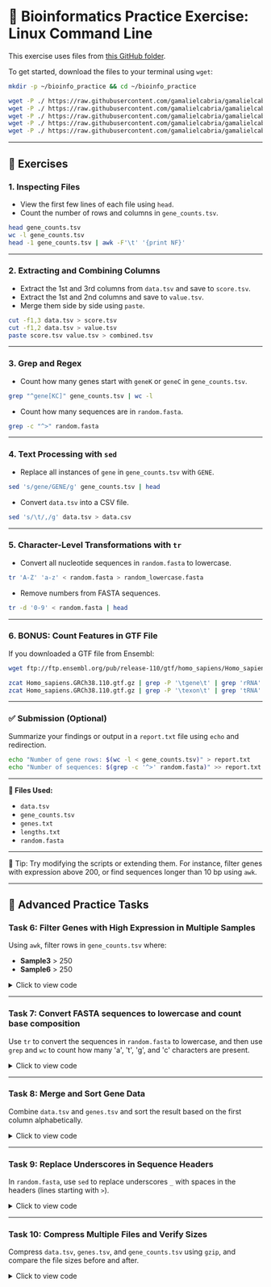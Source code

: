 
# 🧪 Bioinformatics Practice Exercise: Linux Command Line

This exercise uses files from [this GitHub folder](https://github.com/gamalielcabria/gamalielcabria.github.io/tree/main/Intro2Bioinfo/files).

To get started, download the files to your terminal using `wget`:

```bash
mkdir -p ~/bioinfo_practice && cd ~/bioinfo_practice

wget -P ./ https://raw.githubusercontent.com/gamalielcabria/gamalielcabria.github.io/main/Intro2Bioinfo/files/data.tsv
wget -P ./ https://raw.githubusercontent.com/gamalielcabria/gamalielcabria.github.io/main/Intro2Bioinfo/files/gene_counts.tsv
wget -P ./ https://raw.githubusercontent.com/gamalielcabria/gamalielcabria.github.io/main/Intro2Bioinfo/files/genes.txt
wget -P ./ https://raw.githubusercontent.com/gamalielcabria/gamalielcabria.github.io/main/Intro2Bioinfo/files/lengths.txt
wget -P ./ https://raw.githubusercontent.com/gamalielcabria/gamalielcabria.github.io/main/Intro2Bioinfo/files/random.fasta
```

---

## 📝 Exercises

### 1. **Inspecting Files**
- View the first few lines of each file using `head`.
- Count the number of rows and columns in `gene_counts.tsv`.

```bash
head gene_counts.tsv
wc -l gene_counts.tsv
head -1 gene_counts.tsv | awk -F'\t' '{print NF}'
```

---

### 2. **Extracting and Combining Columns**
- Extract the 1st and 3rd columns from `data.tsv` and save to `score.tsv`.
- Extract the 1st and 2nd columns and save to `value.tsv`.
- Merge them side by side using `paste`.

```bash
cut -f1,3 data.tsv > score.tsv
cut -f1,2 data.tsv > value.tsv
paste score.tsv value.tsv > combined.tsv
```

---

### 3. **Grep and Regex**
- Count how many genes start with `geneK` or `geneC` in `gene_counts.tsv`.

```bash
grep "^gene[KC]" gene_counts.tsv | wc -l
```

- Count how many sequences are in `random.fasta`.

```bash
grep -c "^>" random.fasta
```

---

### 4. **Text Processing with `sed`**
- Replace all instances of `gene` in `gene_counts.tsv` with `GENE`.

```bash
sed 's/gene/GENE/g' gene_counts.tsv | head
```

- Convert `data.tsv` into a CSV file.

```bash
sed 's/\t/,/g' data.tsv > data.csv
```

---

### 5. **Character-Level Transformations with `tr`**
- Convert all nucleotide sequences in `random.fasta` to lowercase.

```bash
tr 'A-Z' 'a-z' < random.fasta > random_lowercase.fasta
```

- Remove numbers from FASTA sequences.

```bash
tr -d '0-9' < random.fasta | head
```

---

### 6. **BONUS: Count Features in GTF File**
If you downloaded a GTF file from Ensembl:

```bash
wget ftp://ftp.ensembl.org/pub/release-110/gtf/homo_sapiens/Homo_sapiens.GRCh38.110.gtf.gz

zcat Homo_sapiens.GRCh38.110.gtf.gz | grep -P '\tgene\t' | grep 'rRNA' | wc -l
zcat Homo_sapiens.GRCh38.110.gtf.gz | grep -P '\texon\t' | grep 'tRNA' | wc -l
```

---

### ✅ Submission (Optional)
Summarize your findings or output in a `report.txt` file using `echo` and redirection.

```bash
echo "Number of gene rows: $(wc -l < gene_counts.tsv)" > report.txt
echo "Number of sequences: $(grep -c '^>' random.fasta)" >> report.txt
```

---

**📂 Files Used:**
- `data.tsv`
- `gene_counts.tsv`
- `genes.txt`
- `lengths.txt`
- `random.fasta`

---

📌 Tip: Try modifying the scripts or extending them. For instance, filter genes with expression above 200, or find sequences longer than 10 bp using `awk`.


---

## 🧪 Advanced Practice Tasks

### Task 6: Filter Genes with High Expression in Multiple Samples

Using `awk`, filter rows in `gene_counts.tsv` where:
- **Sample3** > 250
- **Sample6** > 250

<details>
<summary>Click to view code</summary>

<pre><code class="language-bash">
awk '$4 > 250 && $7 > 250' destination/gene_counts.tsv
</code></pre>
</details>

---

### Task 7: Convert FASTA sequences to lowercase and count base composition

Use `tr` to convert the sequences in `random.fasta` to lowercase, and then use `grep` and `wc` to count how many 'a', 't', 'g', and 'c' characters are present.

<details>
<summary>Click to view code</summary>

<pre><code class="language-bash">
tr 'A-Z' 'a-z' < destination/random.fasta | grep -v "^>" | tee seq_lc.txt
grep -o "a" seq_lc.txt | wc -l
grep -o "t" seq_lc.txt | wc -l
grep -o "g" seq_lc.txt | wc -l
grep -o "c" seq_lc.txt | wc -l
</code></pre>
</details>

---

### Task 8: Merge and Sort Gene Data

Combine `data.tsv` and `genes.tsv` and sort the result based on the first column alphabetically.

<details>
<summary>Click to view code</summary>

<pre><code class="language-bash">
cat destination/data.tsv destination/genes.tsv > merged.tsv
sort merged.tsv
</code></pre>
</details>

---

### Task 9: Replace Underscores in Sequence Headers

In `random.fasta`, use `sed` to replace underscores `_` with spaces in the headers (lines starting with `>`).

<details>
<summary>Click to view code</summary>

<pre><code class="language-bash">
sed -E 's/^>([^_]+)_([^_]+)/>\1 \2/' destination/random.fasta | head
</code></pre>
</details>

---

### Task 10: Compress Multiple Files and Verify Sizes

Compress `data.tsv`, `genes.tsv`, and `gene_counts.tsv` using `gzip`, and compare the file sizes before and after.

<details>
<summary>Click to view code</summary>

<pre><code class="language-bash">
ls -lh destination/data.tsv destination/genes.tsv destination/gene_counts.tsv
gzip -k destination/*.tsv
ls -lh destination/*.gz
</code></pre>
</details>
